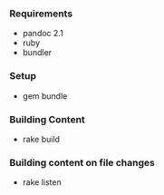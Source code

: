 ### Requirements

- pandoc 2.1
- ruby
- bundler

### Setup

- gem bundle

### Building Content

- rake build

### Building content on file changes

- rake listen

